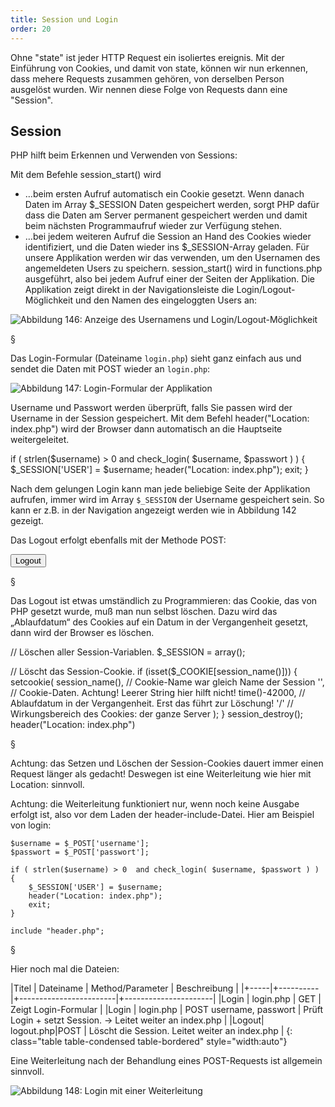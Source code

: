```yaml
---
title: Session und Login
order: 20
---
```


Ohne "state" ist jeder HTTP Request ein isoliertes ereignis.
Mit der Einführung von Cookies, und damit von state, können
wir nun erkennen, dass mehere Requests zusammen gehören,
von derselben Person ausgelöst wurden. Wir nennen diese Folge
von Requests dann eine "Session".

Session
--------
PHP hilft beim Erkennen und Verwenden von Sessions:

Mit dem Befehle  session_start() wird 

* …beim ersten Aufruf automatisch ein Cookie gesetzt. Wenn danach Daten im Array $_SESSION Daten gespeichert werden, sorgt PHP dafür dass die Daten am Server permanent gespeichert werden und damit beim nächsten Programmaufruf wieder zur Verfügung stehen.
* …bei jedem weiteren Aufruf die Session an Hand des Cookies wieder identifiziert, und die Daten wieder ins $_SESSION-Array geladen.
Für unsere Applikation werden wir das verwenden, um den Usernamen des angemeldeten Users zu speichern. session_start() wird in functions.php ausgeführt, also bei jedem Aufruf einer der Seiten der Applikation. Die Applikation zeigt direkt in der Navigationsleiste die Login/Logout-Möglichkeit und den Namen des eingeloggten Users an:


![Abbildung 146: Anzeige des Usernamens und Login/Logout-Möglichkeit](/images/image364.png)

§

Das Login-Formular (Dateiname `login.php`) sieht ganz einfach aus und sendet die Daten mit POST wieder an `login.php`:

![Abbildung 147: Login-Formular der Applikation](/images/image365.png)

Username und Passwort werden überprüft, falls Sie passen wird der Username in der Session gespeichert. Mit dem Befehl header("Location: index.php") wird der Browser dann automatisch an die Hauptseite weitergeleitet. 

<php caption="Überprüfung von username und passwort">
if ( strlen($username) > 0  and check_login( $username, $passwort ) ) {
    $_SESSION['USER'] = $username;
    header("Location: index.php");
    exit;
}
</php>

Nach dem gelungen Login kann man jede beliebige Seite der Applikation aufrufen, immer wird im Array `$_SESSION` der Username gespeichert sein. So kann er z.B. in der Navigation angezeigt werden wie in Abbildung 142 gezeigt.

Das Logout erfolgt ebenfalls mit der Methode POST:

<htmlcode>
  <form action="logout.php" method="post">
      <input type="submit" value="Logout" />
  </form>
</htmlcode>

§

Das Logout ist etwas umständlich zu Programmieren: das Cookie, das von PHP gesetzt wurde, muß man nun selbst löschen. Dazu wird das „Ablaufdatum“ des Cookies auf ein Datum in der Vergangenheit gesetzt, dann wird der Browser es löschen.

<php>
  // Löschen aller Session-Variablen.
  $_SESSION = array();

  // Löscht das Session-Cookie.
  if (isset($_COOKIE[session_name()])) {
    setcookie(
         session_name(),  // Cookie-Name war gleich Name der Session 
         '',             // Cookie-Daten. Achtung! Leerer String hier hilft nicht!
         time()-42000,  // Ablaufdatum in der Vergangenheit. Erst das führt zur Löschung!
         '/'           // Wirkungsbereich des Cookies: der ganze Server
     );
  }
  session_destroy();
  header("Location: index.php")
</php>

§

Achtung: das Setzen und Löschen der Session-Cookies dauert immer einen Request länger als gedacht! Deswegen ist eine Weiterleitung wie hier mit Location: sinnvoll. 

Achtung: die Weiterleitung funktioniert nur, wenn noch keine Ausgabe erfolgt ist, also vor dem Laden der header-include-Datei. Hier am Beispiel von login:

<php>
<?php
    $pagetitle = "Login";
    include "functions.php";

    $username = $_POST['username'];
    $passwort = $_POST['passwort'];

    if ( strlen($username) > 0  and check_login( $username, $passwort ) ) {
        $_SESSION['USER'] = $username;	
        header("Location: index.php");
        exit;
    } 

    include "header.php";
</php>

§

Hier noch mal die Dateien:


|Titel | Dateiname |  Method/Parameter       | Beschreibung          |
|+-----|+----------|+------------------------|+----------------------|
|Login | login.php | GET                     |  Zeigt Login-Formular |
|Login | login.php | POST username, passwort |  Prüft Login + setzt Session. → Leitet weiter an index.php |
|Logout| logout.php|POST                     |  Löscht die Session. Leitet weiter an index.php |
{: class="table table-condensed table-bordered" style="width:auto"}


Eine Weiterleitung nach der Behandlung eines POST-Requests ist allgemein sinnvoll.


![Abbildung 148: Login mit einer Weiterleitung](/images/image366.png)

